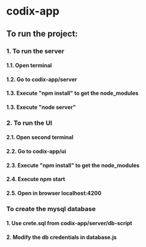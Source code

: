 # codix-app

## To run the project:
### 1. To run the server
#### 1.1. Open terminal
#### 1.2. Go to codix-app/server
#### 1.3. Execute "npm install" to get the node_modules
#### 1.3. Execute "node server"

### 2. To run the UI
#### 2.1. Open second terminal
#### 2.2. Go to codix-app/ui
#### 2.3. Execute "npm install" to get the node_modules
#### 2.4. Execute npm start
#### 2.5. Open in browser localhost:4200

### To create the mysql database
#### 1. Use crete.sql from codix-app/server/db-script
#### 2. Modify the db credentials in database.js